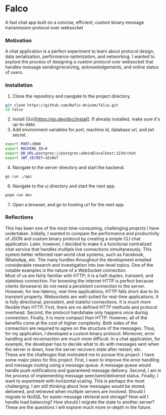 # Falco
A fast chat app built on a concise, efficient, custom binary message transmission protocol over websocket

### Motivation
A chat application is a perfect experiment to learn about protocol design, data serialization, performance optimization, and networking. I wanted to explore the process
of designing a custom protocol over websocket that handles message sending/receiving, acknowledgements, and online status of users.

### Installation
1. Clone the repository and navigate to the project directory.
```bash
git clone https://github.com/Nafis-Anjoom/falco.git
cd falco
``` 
2. Install [Go][https://go.dev/doc/install]. If already installed, make sure it's up-to-date.
3. Add environment variables for port, machine id, database url, and jwt secret.
```bash
export PORT=3000
export MACHINE_ID=0
export DB_URL=postgres://postgres:admin@localhost:1234/chat
export JWT_SECRET=sEcReT
```
4. Navigate to the server directory and start the backend.
```bash
go run ./api
```
6. Navigate to the ui directory and start the next app.
```bash
pnpm run dev
```
7. Open a browser, and go to hosting url for the next app.

### Reflections
This has been one of the most time-consuming, challenging projects I have undertaken. Initially, I wanted to compare the performance and productivity of JSON and custom binary protocol by creating a simple CLI chat application. Later, however, I decided to make it a functional centralized chat service that handles multiple live connections simultaneously. This system better reflected real-world chat systems, such as Facebook, WhatsApp, etc. The many hurdles throughout the development entailed considerable research and investigation into low-level topics. One of the notable examples is the nature of a WebSocket connection.\
Most of us are fairly familiar with HTTP; it is a half-duplex, transient, and stateless connection. For browsing the internet HTTP is perfect because clients (browsers) do not need a persistent connection to the server. However, for low-latency, real-time applications, HTTP falls short due to its transient property. Websockets are well-suited for real-time applications. It is fully directional, persistent, and stateful connections. It is much more flexible than HTTP. First, there are no defined HTTP methods and protocol overhead. Second, the protocol handshake only happens once during connection. Finally, it is more compact than HTTP. However, all of the benefits come at the cost of higher
complexity. Both sides of the connection are required to agree on the structure of the messages. Thus, for my application, I developed a custom binary protocol. Moreover, error handling and reconnection are much more difficult. In a chat application, for example, the developer has to decide what to do with messages sent when the server is down, how the server recovers state after restart, etc.\
These are the challenges that motivated me to pursue this project. I have some major plans for this project. First, I want to improve the error handling and message routing using a message queue. A message queue would handle push notifications and guaranteed message delivery. Second, I am in the process of implementing message seen/sent/delivered status. Finally, I want to experiment with horizontal scaling. This is perhaps the most challenging. I am still thinking about how messages would be stored, delivered, and retrieved when multiple servers are involved. Should I migrate to NoSQL for easier message retrieval and storage? How will I handle load balancing? How should I migrate the state to another server? These are the questions I will explore much more in-depth in the future.
